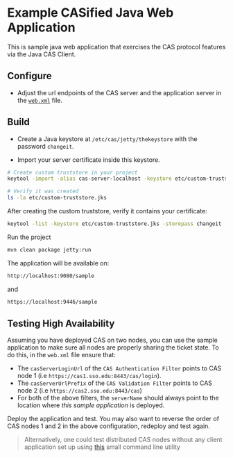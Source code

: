 # Example CASified Java Web Application

This is sample java web application that exercises the CAS protocol features via the Java CAS Client.

Configure
---------

- Adjust the url endpoints of the CAS server and 
the application server in the [`web.xml`](https://github.com/UniconLabs/cas-sample-java-webapp/blob/master/src/main/webapp/WEB-INF/web.xml) file.

## Build

* Create a Java keystore at `/etc/cas/jetty/thekeystore` with the password `changeit`.

* Import your server certificate inside this keystore.

```bash
# Create custom truststore in your project
keytool -import -alias cas-server-localhost -keystore etc/custom-truststore.jks -file etc/server.crt -storepass changeit -noprompt

# Verify it was created
ls -la etc/custom-truststore.jks
```

After creating the custom truststore, verify it contains your certificate:
```bash
keytool -list -keystore etc/custom-truststore.jks -storepass changeit
```

Run the project
```bash
mvn clean package jetty:run
```

The application will be available on:

```bash
http://localhost:9080/sample
```
and
```bash
https://localhost:9446/sample
```

 
## Testing High Availability

Assuming you have deployed CAS on two nodes, you can use the sample application to make sure all nodes are properly
sharing the ticket state. To do this, in the `web.xml` file ensure that:

- The `casServerLoginUrl` of the `CAS Authentication Filter` points to CAS node 1 (i.e `https://cas1.sso.edu:8443/cas/login`).
- The `casServerUrlPrefix` of the `CAS Validation Filter` points to CAS node 2 (i.e `https://cas2.sso.edu:8443/cas`)
- For both of the above filters, the `serverName` should always point to the location where *this sample application* is deployed.


Deploy the application and test. You may also want to reverse the order of CAS 
nodes 1 and 2 in the above configuration, redeploy and test again.

> Alternatively, one could test distributed CAS nodes without any client application 
set up using [this](https://github.com/UniconLabs/duct) small command line utility




